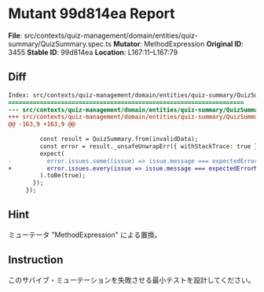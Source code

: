 # Mutant 99d814ea Report

**File**: src/contexts/quiz-management/domain/entities/quiz-summary/QuizSummary.spec.ts
**Mutator**: MethodExpression
**Original ID**: 3455
**Stable ID**: 99d814ea
**Location**: L167:11–L167:79

## Diff

```diff
Index: src/contexts/quiz-management/domain/entities/quiz-summary/QuizSummary.spec.ts
===================================================================
--- src/contexts/quiz-management/domain/entities/quiz-summary/QuizSummary.spec.ts	original
+++ src/contexts/quiz-management/domain/entities/quiz-summary/QuizSummary.spec.ts	mutated #3455
@@ -163,9 +163,9 @@
 
         const result = QuizSummary.from(invalidData);
         const error = result._unsafeUnwrapErr({ withStackTrace: true });
         expect(
-          error.issues.some((issue) => issue.message === expectedErrorMessage),
+          error.issues.every(issue => issue.message === expectedErrorMessage),
         ).toBe(true);
       });
     });
```

## Hint

ミューテータ "MethodExpression" による置換。

## Instruction

このサバイブ・ミューテーションを失敗させる最小テストを設計してください。

